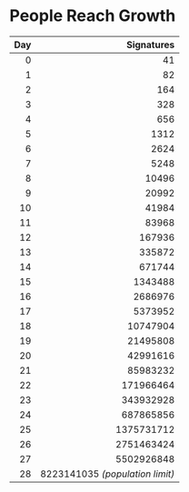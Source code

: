 # People Reach Growth

| Day | Signatures |
|----:|-----------:|
| 0 | 41 |
| 1 | 82 |
| 2 | 164 |
| 3 | 328 |
| 4 | 656 |
| 5 | 1312 |
| 6 | 2624 |
| 7 | 5248 |
| 8 | 10496 |
| 9 | 20992 |
| 10 | 41984 |
| 11 | 83968 |
| 12 | 167936 |
| 13 | 335872 |
| 14 | 671744 |
| 15 | 1343488 |
| 16 | 2686976 |
| 17 | 5373952 |
| 18 | 10747904 |
| 19 | 21495808 |
| 20 | 42991616 |
| 21 | 85983232 |
| 22 | 171966464 |
| 23 | 343932928 |
| 24 | 687865856 |
| 25 | 1375731712 |
| 26 | 2751463424 |
| 27 | 5502926848 |
| 28 | 8223141035 *(population limit)* |
